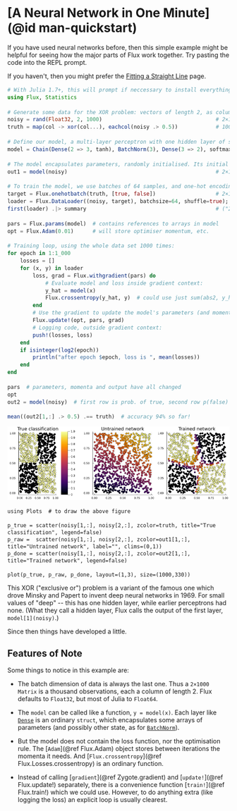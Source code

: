 # [A Neural Network in One Minute](@id man-quickstart)

If you have used neural networks before, then this simple example might be helpful for seeing how the major parts of Flux work together. Try pasting the code into the REPL prompt.

If you haven't, then you might prefer the [Fitting a Straight Line](overview.md) page.

```julia
# With Julia 1.7+, this will prompt if neccessary to install everything, including CUDA:
using Flux, Statistics

# Generate some data for the XOR problem: vectors of length 2, as columns of a matrix:
noisy = rand(Float32, 2, 1000)                                    # 2×1000 Matrix{Float32}
truth = map(col -> xor(col...), eachcol(noisy .> 0.5))            # 1000-element Vector{Bool}

# Define our model, a multi-layer perceptron with one hidden layer of size 3:
model = Chain(Dense(2 => 3, tanh), BatchNorm(3), Dense(3 => 2), softmax)

# The model encapsulates parameters, randomly initialised. Its initial output is:
out1 = model(noisy)                                               # 2×1000 Matrix{Float32}

# To train the model, we use batches of 64 samples, and one-hot encoding:
target = Flux.onehotbatch(truth, [true, false])                   # 2×1000 OneHotMatrix
loader = Flux.DataLoader((noisy, target), batchsize=64, shuffle=true);
first(loader) .|> summary                                         # ("2×64 Matrix{Float32}", "2×64 Matrix{Bool}")

pars = Flux.params(model)  # contains references to arrays in model
opt = Flux.Adam(0.01)      # will store optimiser momentum, etc.

# Training loop, using the whole data set 1000 times:
for epoch in 1:1_000
    losses = []
    for (x, y) in loader
        loss, grad = Flux.withgradient(pars) do
            # Evaluate model and loss inside gradient context:
            y_hat = model(x)
            Flux.crossentropy(y_hat, y)  # could use just sum(abs2, y_hat .- y)
        end
        # Use the gradient to update the model's parameters (and momentum):
        Flux.update!(opt, pars, grad)
        # Logging code, outside gradient context:
        push!(losses, loss)
    end
    if isinteger(log2(epoch))
        println("after epoch $epoch, loss is ", mean(losses))
    end
end

pars  # parameters, momenta and output have all changed
opt
out2 = model(noisy)  # first row is prob. of true, second row p(false)

mean((out2[1,:] .> 0.5) .== truth)  # accuracy 94% so far!
```

![](../assets/oneminute.png)

```
using Plots  # to draw the above figure

p_true = scatter(noisy[1,:], noisy[2,:], zcolor=truth, title="True classification", legend=false)
p_raw =  scatter(noisy[1,:], noisy[2,:], zcolor=out1[1,:], title="Untrained network", label="", clims=(0,1))
p_done = scatter(noisy[1,:], noisy[2,:], zcolor=out2[1,:], title="Trained network", legend=false)

plot(p_true, p_raw, p_done, layout=(1,3), size=(1000,330))
```

This XOR ("exclusive or") problem is a variant of the famous one which drove Minsky and Papert to invent deep neural networks in 1969. For small values of "deep" -- this has one hidden layer, while earlier perceptrons had none. (What they call a hidden layer, Flux calls the output of the first layer, `model[1](noisy)`.)

Since then things have developed a little. 

## Features of Note

Some things to notice in this example are:

* The batch dimension of data is always the last one. Thus a `2×1000 Matrix` is a thousand observations, each a column of length 2. Flux defaults to `Float32`, but most of Julia to `Float64`.

* The `model` can be called like a function, `y = model(x)`. Each layer like [`Dense`](@ref ) is an ordinary `struct`, which encapsulates some arrays of parameters (and possibly other state, as for [`BatchNorm`](@ref)).

* But the model does not contain the loss function, nor the optimisation rule. The [`Adam`](@ref Flux.Adam) object stores between iterations the momenta it needs. And [`Flux.crossentropy`](@ref Flux.Losses.crossentropy) is an ordinary function.

* Instead of calling [`gradient`](@ref Zygote.gradient) and [`update!`](@ref Flux.update!) separately, there is a convenience function [`train!`](@ref Flux.train!) which we could use. However, to do anything extra (like logging the loss) an explicit loop is usually clearest.
